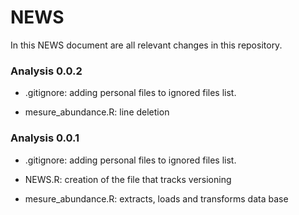 # NEWS #

In this NEWS document are all relevant changes in this repository.

### Analysis 0.0.2 ###

* .gitignore: adding personal files to ignored files list.

* mesure_abundance.R: line deletion


### Analysis 0.0.1 ###

* .gitignore: adding personal files to ignored files list.

* NEWS.R: creation of the file that tracks versioning

* mesure_abundance.R: extracts, loads and transforms data base